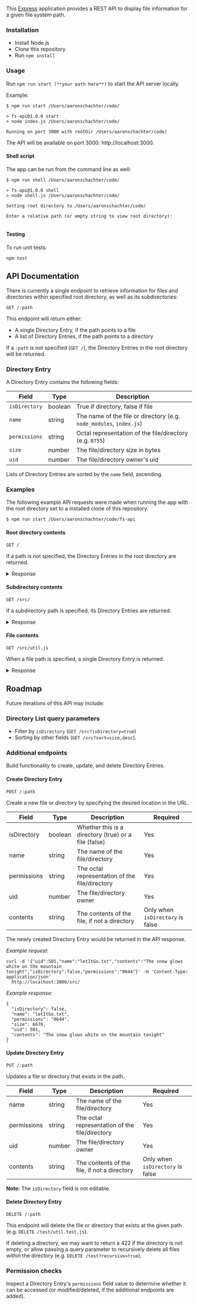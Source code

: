 This [Express](https://expressjs.com/) application provides a REST API to display file information for a given file system path.

### Installation

* Install Node.js
* Clone this repository
* Run `npm install` 

### Usage

Run `npm run start (**your path here**)` to start the API server locally.

Example:
```
$ npm run start /Users/aaronschachter/code/

> fs-api@1.0.0 start
> node index.js /Users/aaronschachter/code/

Running on port 3000 with rootDir /Users/aaronschachter/code/
```

The API will be available on port 3000: http://localhost:3000.

#### Shell script

The app can be run from the command line as well:

```
$ npm run shell /Users/aaronschachter/code/

> fs-api@1.0.0 shell
> node shell.js /Users/aaronschachter/code/

Setting root directory to /Users/aaronschachter/code/

Enter a relative path (or empty string to view root directory):
 
```

#### Testing

To run unit tests:

```
npm test
```

## API Documentation

There is currently a single endpoint to retrieve information for files and directories within specified root directory, as well as its subdirectories:

```
GET /:path
```

This endpoint will return either:

* A single Directory Entry, if the path points to a file
* A list of Directory Entries, if the path points to a directory

If a `:path` is not specified (`GET /`), the Directory Entries in the root directory will be returned.

### Directory Entry

A Directory Entry contains the following fields:

| Field            | Type        | Description  |
| ---------------- | ----------- | ------------ |
| `isDirectory`    | boolean     | True if directory, false if file |
| `name`           | string      | The name of the file or directory (e.g. `node_modules`, `index.js`) |
| `permissions`    | string      | Octal representation of the file/directory (e.g. `0755`) |
| `size`            | number     | The file/directory size in bytes |
| `uid`            | number      | The file/directory owner's uid |


Lists of Directory Entries are sorted by the `name` field, ascending.

### Examples

The following example API requests were made when running the app with the root directory set to a installed clone of this repository.

```
$ npm run start /Users/aaronschachter/code/fs-api
```

#### Root directory contents

```
GET /
```

If a path is not specified, the Directory Entries in the root directory are returned.

<details>
<summary>Response</summary>

```
[
  {
    "isDirectory": true,
    "name": ".git",
    "permissions": "0755",
    "size": 448,
    "uid": 501
  },
  {
    "isDirectory": false,
    "name": ".gitignore",
    "permissions": "0644",
    "size": 13,
    "uid": 501
  },
  {
    "isDirectory": false,
    "name": "README.md",
    "permissions": "0644",
    "size": 4790,
    "uid": 501
  },
  {
    "isDirectory": false,
    "name": "index.js",
    "permissions": "0644",
    "size": 300,
    "uid": 501
  },
  {
    "isDirectory": true,
    "name": "node_modules",
    "permissions": "0755",
    "size": 6752,
    "uid": 501
  },
  {
    "isDirectory": false,
    "name": "package-lock.json",
    "permissions": "0644",
    "size": 164198,
    "uid": 501
  },
  {
    "isDirectory": false,
    "name": "package.json",
    "permissions": "0644",
    "size": 381,
    "uid": 501
  },
  {
    "isDirectory": false,
    "name": "shell.js",
    "permissions": "0644",
    "size": 754,
    "uid": 501
  },
  {
    "isDirectory": true,
    "name": "src",
    "permissions": "0755",
    "size": 160,
    "uid": 501
  },
  {
    "isDirectory": true,
    "name": "test",
    "permissions": "0755",
    "size": 128,
    "uid": 501
  }
]
```
</details>

#### Subdirectory contents

```
GET /src/
```

If a subdirectory path is specified, its Directory Entries are returned.


<details>
<summary>Response</summary>

```
[
  {
    "isDirectory": false,
    "name": "controller.js",
    "permissions": "0644",
    "size": 2401,
    "uid": 501
  },
  {
    "isDirectory": false,
    "name": "routes.js",
    "permissions": "0644",
    "size": 436,
    "uid": 501
  },
  {
    "isDirectory": false,
    "name": "util.js",
    "permissions": "0644",
    "size": 656,
    "uid": 501
  }
]
```
</details>

#### File contents

```
GET /src/util.js
```

When a file path is specified, a single Directory Entry is returned.


<details>
<summary>Response</summary>

```
{
  isDirectory: false,
  name: 'util.js',
  permissions: '0644',
  size: 656,
  uid: 501,
  contents: '/**\n' +
    ' * @param {number} mode \n' +
    ' * @returns {string}\n' +
    ' */\n' +
    '// @see https://www.martin-brennan.com/nodejs-file-permissions-fstat/\n' +
    "const getOctalFormat = (mode) => `0${(mode & parseInt('777', 8)).toString(8)}`;\n" +
    '\n' +
    '/**\n' +
    ' * @param {string} destination \n' +
    ' * @returns {Array}\n' +
    ' */\n' +
    'const getDestinationPaths = (destination) => {\n' +
    '  // Remove trailing slash, if exists\n' +
    '  // @see https://bobbyhadz.com/blog/javascript-remove-trailing-slash-from-string#remove-a-trailing-slash-from-a-string\n' +
    "  return destination.replace(/\\/+$/, '').split('/');\n" +
    '}\n' +
    '\n' +
    'const getRootDirInput = () => process.argv[2];\n' +
    '\n' +
    'module.exports = {\n' +
    '  getDestinationPaths,\n' +
    '  getOctalFormat,\n' +
    '  getRootDirInput,\n' +
    '};\n'
}
```
</details>

## Roadmap

Future iterations of this API may include:

### Directory List query parameters

* Filter by `isDirectory` (`GET /src?isDirectory=true`)
* Sorting by other fields (`GET /src?sort=size,desc`).

### Additional endpoints

Build functionality to create, update, and delete Directory Entries.

#### Create Directory Entry

```
POST /:path
```

Create a new file or directory by specifying the desired location in the URL.


| Field       | Type    | Description                                          | Required                         |
|-------------|---------|------------------------------------------------------|----------------------------------|
| isDirectory | boolean | Whether this is a directory (true) or a file (false) | Yes                              |
| name        | string  | The name of the file/directory                       | Yes                              |
| permissions | string  | The octal representation of the file/directory       | Yes                              |
| uid         | number  | The file/directory owner                             | Yes                              |
| contents    | string  | The contents of the file, if not a directory         | Only when `isDirectory` is false |

The newly created Directory Entry would be returned in the API response.

*Example request:*

```
curl -d '{"uid":501,"name":"letItGo.txt","contents":"The snow glows white on the mountain tonight","isDirectory":false,"permissions":"0644"}' -H 'Content-Type: application/json' 
  http://localhost:3000/src/
```

*Example response:*
```
{
  "isDirectory": false,
  "name": "letItGo.txt",
  "permissions": "0644",
  "size": 6670,
  "uid": 501,
  "contents": "The snow glows white on the mountain tonight"
}
```

#### Update Directory Entry

```
PUT /:path
```

Updates a file or directory that exists in the path.

| Field       | Type    | Description                                          | Required                         |
|-------------|---------|------------------------------------------------------|----------------------------------|
| name        | string  | The name of the file/directory                       | Yes                              |
| permissions | string  | The octal representation of the file/directory       | Yes                              |
| uid         | number  | The file/directory owner                             | Yes                              |
| contents    | string  | The contents of the file, if not a directory         | Only when `isDirectory` is false |

**Note:** The `isDirectory` field is not editable.

#### Delete Directory Entry

```
DELETE /:path
```

This endpoint will delete the file or directory that exists at the given path (e.g. `DELETE /test/util.test.js`).

If deleting a directory, we may want to return a 422 if the directory is not empty, or allow passing a query parameter to recursively delete all files within the directory (e.g. `DELETE /test?recursive=true`).


### Permission checks

Inspect a Directory Entry's `permissions` field value to determine whether it can be accessed (or modified/deleted, if the additional endpoints are added).
